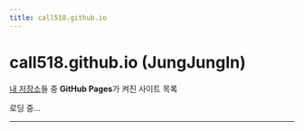 ```yaml
---
title: call518.github.io
---
```


# call518.github.io (JungJungIn)

[내 저장소](https://github.com/call518)들 중 **GitHub Pages**가 켜진 사이트 목록

<div id="pages-list">로딩 중…</div>

<style>
  .grid { display:grid; grid-template-columns: repeat(auto-fill, minmax(260px,1fr)); gap:16px; margin: 16px 0; }
  .card { border:1px solid #e5e7eb; border-radius:12px; padding:14px; }
  .card h3 { margin:0 0 8px 0; font-size:1.05rem; }
  .meta { font-size:.9rem; color:#6b7280; }
</style>

<script>
(async function () {
  const username = "call518";
  const target = document.getElementById("pages-list");

  try {
    const resp = await fetch(`https://api.github.com/users/${username}/repos?per_page=100`, {
      headers: { "Accept": "application/vnd.github+json" }
    });
    if (!resp.ok) throw new Error(`GitHub API 오류: ${resp.status}`);

    const repos = await resp.json();

    // has_pages=true 이고, 사용자 페이지 저장소(call518.github.io)는 제외
    const pagesRepos = repos
      .filter(r => r.has_pages && r.name !== `${username}.github.io`)
      .filter(r => !r.archived) // 보통 아카이브 제외
      .sort((a, b) => new Date(b.pushed_at) - new Date(a.pushed_at)); // 최근 업데이트 순

    if (pagesRepos.length === 0) {
      target.textContent = "표시할 GitHub Pages 사이트가 없습니다.";
      return;
    }

    const grid = document.createElement("div");
    grid.className = "grid";

    for (const r of pagesRepos) {
      // 기본 URL 규칙: https://<user>.github.io/<repo>
      // (홈페이지 필드가 있으면 그걸 우선 사용)
      const defaultUrl = `https://${username}.github.io/${r.name}`;
      
      //const url = r.homepage && r.homepage.trim() ? r.homepage : defaultUrl; // 'link' of 'about'
      const url = defaultUrl; // https://<username>.github.io/<repo>

      const card = document.createElement("div");
      card.className = "card";
      card.innerHTML = `
        <h3><a href="${url}">${r.name}</a></h3>
        <div class="meta">${r.description ? r.description : "No description"}</div>
        <div class="meta">Last push: ${new Date(r.pushed_at).toLocaleString()}</div>
        <div class="meta">Default branch: ${r.default_branch}</div>
      `;
      grid.appendChild(card);
    }

    target.innerHTML = "";
    target.appendChild(grid);
  } catch (e) {
    console.error(e);
    target.textContent = "목록 로딩 중 오류가 발생했습니다. 잠시 후 다시 시도하세요.";
  }
})();
</script>

---
